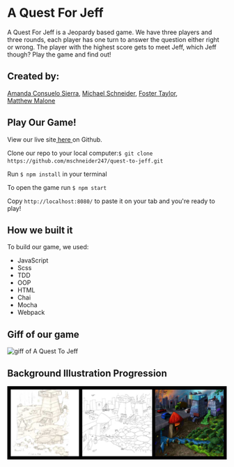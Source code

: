 # A Quest For Jeff

A Quest For Jeff is a Jeopardy based game. We have three players and three rounds, each player has one turn to answer the question either right or wrong. The player with the highest score gets to meet Jeff, which Jeff though? Play the game and find out!

## Created by:
[Amanda Consuelo Sierra](https://github.com/Asilo5), 
[Michael Schneider](https://github.com/mschneider247), 
[Foster Taylor](https://github.com/foster55f),  
[Matthew Malone](https://github.com/matthewdshepherd)

## Play Our Game!

View our live site<a href=https://mschneider247.github.io/quest-to-jeff> here </a> on Github.

Clone our repo to your local computer:``` $ git clone https://github.com/mschneider247/quest-to-jeff.git ```

Run ``` $ npm install ``` in your terminal

To open the game run ``` $ npm start ```

Copy ``` http://localhost:8080/ ``` to paste it on your tab and you're ready to play!

## How we built it

To build our game, we used:
  - JavaScript
  - Scss
  - TDD
  - OOP
  - HTML
  - Chai
  - Mocha
  - Webpack
  
## Giff of our game

![giff of A Quest To Jeff](https://github.com/mschneider247/quest-to-jeff/blob/master/quest.gif)

## Background Illustration Progression

![Background Progression](./src/images/JeffQuestBackgroundProgression.jpg)
